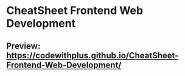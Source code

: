# CheatSheet Frontend Web Development

## Preview: https://codewithplus.github.io/CheatSheet-Frontend-Web-Development/
